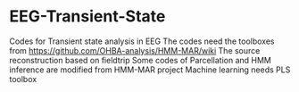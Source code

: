# EEG-Transient-State
Codes for Transient state analysis in EEG
The codes need the toolboxes from https://github.com/OHBA-analysis/HMM-MAR/wiki
The source reconstruction based on fieldtrip
Some codes of Parcellation and HMM inference are modified from HMM-MAR project
Machine learning needs PLS toolbox
